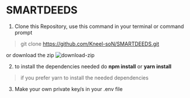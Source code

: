 # SMARTDEEDS
1) Clone this Repository, use this command in your terminal or command prompt
>git clone https://github.com/Kneel-soN/SMARTDEEDS.git

 or download the zip
![download-zip](https://github.com/Kneel-soN/SMARTDEEDS/assets/125803337/aeea9fb3-6a78-45cf-8edd-fed5ab136657)

2) to install the dependencies needed 
 do **npm install** or 
**yarn install**
 > if you prefer yarn to install the needed dependencies

3) Make your own private key/s in your .env file
  
